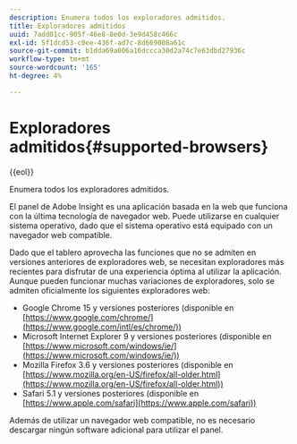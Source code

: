 ```yaml
---
description: Enumera todos los exploradores admitidos.
title: Exploradores admitidos
uuid: 7add01cc-905f-46e8-8e0d-3e9d458c466c
exl-id: 5f1dcd53-c0ee-436f-ad7c-8d669008a61c
source-git-commit: b1dda69a606a16dccca30d2a74c7e63dbd27936c
workflow-type: tm+mt
source-wordcount: '165'
ht-degree: 4%

---
```


# Exploradores admitidos{#supported-browsers}

{{eol}}

Enumera todos los exploradores admitidos.

El panel de Adobe Insight es una aplicación basada en la web que funciona con la última tecnología de navegador web. Puede utilizarse en cualquier sistema operativo, dado que el sistema operativo está equipado con un navegador web compatible.

Dado que el tablero aprovecha las funciones que no se admiten en versiones anteriores de exploradores web, se necesitan exploradores más recientes para disfrutar de una experiencia óptima al utilizar la aplicación. Aunque pueden funcionar muchas variaciones de exploradores, solo se admiten oficialmente los siguientes exploradores web:

* Google Chrome 15 y versiones posteriores (disponible en [https://www.google.com/chrome/](https://www.google.com/intl/es/chrome/))
* Microsoft Internet Explorer 9 y versiones posteriores (disponible en [https://www.microsoft.com/windows/ie/](https://www.microsoft.com/windows/ie/))
* Mozilla Firefox 3.6 y versiones posteriores (disponible en [https://www.mozilla.org/en-US/firefox/all-older.html](https://www.mozilla.org/en-US/firefox/all-older.html))
* Safari 5.1 y versiones posteriores (disponible en [https://www.apple.com/safari](https://www.apple.com/safari))

Además de utilizar un navegador web compatible, no es necesario descargar ningún software adicional para utilizar el panel.

